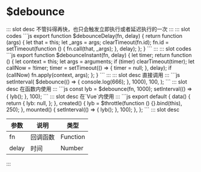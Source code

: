 # $debounce

<ContainerBox title="介绍">
::: slot desc
不管抖得再快，也只会触发立即执行或者延迟执行的一次
:::
</ContainerBox>

<ContainerBox title="防抖（延迟执行）">
<ShowCode>
::: slot codes
```js
export function $debounceDelay(fn, delay) {
  return function (args) {
    let that = this;
    let _args = args;
    clearTimeout(fn.id);
    fn.id = setTimeout(function () {
      fn.call(that, _args);
    }, delay);
  };
}
```
:::
</ShowCode>
</ContainerBox>

<ContainerBox title="防抖（立即执行）">
<ShowCode>
::: slot codes
```js
export function $debounceInstant(fn, delay) {
  let timer;
  return function () {
    let context = this;
    let args = arguments;
    if (timer) clearTimeout(timer);
    let callNow = !timer;
    timer = setTimeout(() => {
      timer = null;
    }, delay);
    if (callNow) fn.apply(context, args);
  };
}
```
:::
</ShowCode>
</ContainerBox>

<ContainerBox title="使用方法">
::: slot desc
直接调用
:::
```js
setInterval(
  $debounce(() => {
    console.log(666);
  }, 1000),
  100,
);
```
</ContainerBox>

<ContainerBox title="使用方法">
::: slot desc
在函数内使用
:::
```js
const lyb = $debounce(fn, 1000);
setInterval(() => {
  lyb();
}, 100);
```
</ContainerBox>

<ContainerBox title="使用方法">
::: slot desc
在`Vue`内使用
:::
```js
export default {
  data() {
    return {
      lyb: null,
    };
  },
  created() {
    lyb = $throttle(function () {}.bind(this), 250);
  },
  mounted() {
    setInterval(() => {
      lyb();
    }, 100);
  },
};
```
</ContainerBox>

<ContainerBox title="Params">
::: slot desc

| 参数  | 说明     | 类型     |
| ----- | -------- | -------- |
| fn    | 回调函数 | Function |
| delay | 时间     | Number   |

:::
</ContainerBox>